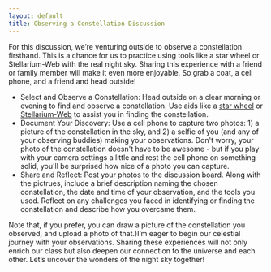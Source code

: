 ```yaml
---
layout: default
title: Observing a Constellation Discussion
---
```


For this discussion, we’re venturing outside to observe a constellation firsthand. This is a chance for us to practice using tools like a star wheel or Stellarium-Web with the real night sky. Sharing this experience with a friend or family member will make it even more enjoyable. So grab a coat, a cell phone, and a friend and head outside! 

- Select and Observe a Constellation: Head outside on a clear morning or evening to find and observe a constellation. Use aids like a [star wheel](https://storage.googleapis.com/avh-agli/agli/starwheel/index.html) or [Stellarium-Web](https://stellarium-web.org/) to assist you in finding the constellation.
- Document Your Discovery: Use a cell phone to capture two photos: 1) a picture of the constellation in the sky, and 2) a selfie of you (and any of your observing buddies) making your observations. Don't worry, your photo of the constellation doesn't have to be awesome - but if you play with your camera settings a little and rest the cell phone on something solid, you'll be surprised how nice of a photo you can capture.
- Share and Reflect: Post your photos to the discussion board. Along with the pictrues, include a brief description naming the chosen constellation, the date and time of your observation, and the tools you used. Reflect on any challenges you faced in identifying or finding the constellation and describe how you overcame them.

Note that, if you prefer, you can draw a picture of the constellation you observed, and upload a photo of that.)I’m eager to begin our celestial journey with your observations. Sharing these experiences will not only enrich our class but also deepen our connection to the universe and each other. Let’s uncover the wonders of the night sky together!
